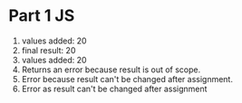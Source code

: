 # Part 1 JS
1. values added: 20
2. final result: 20
3. values added: 20
4. Returns an error because result is out of scope.
5. Error because result can't be changed after assignment.
6. Error as result can't be changed after assignment